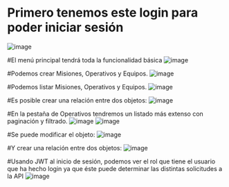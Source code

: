# Primero tenemos este login para poder iniciar sesión
![image](https://github.com/pepehurtado/bytestorm-front/assets/127539517/8ae0c0b5-a4f6-4deb-b881-f466c079e364)

#El menú principal tendrá toda la funcionalidad básica
![image](https://github.com/pepehurtado/bytestorm-front/assets/127539517/7ac597ab-2759-44e3-80ff-ebe9dab6a35d)

#Podemos crear Misiones, Operativos y Equipos.
![image](https://github.com/pepehurtado/bytestorm-front/assets/127539517/2fe2a1a7-9471-444c-b9cb-2af2e7b09631)

#Podemos listar Misiones, Operativos y Equipos.
![image](https://github.com/pepehurtado/bytestorm-front/assets/127539517/40a3c578-cd5d-4b52-a2d1-88b0b9acabfd)

#Es posible crear una relación entre dos objetos:
![image](https://github.com/pepehurtado/bytestorm-front/assets/127539517/cfd2c69e-1a12-4f89-a5cd-9b710031bc62)

#En la pestaña de Operativos tendremos un listado más extenso con paginación y filtrado.
![image](https://github.com/pepehurtado/bytestorm-front/assets/127539517/66c2f6c4-0791-4a85-99bd-4a559555e9d8)
![image](https://github.com/pepehurtado/bytestorm-front/assets/127539517/d70cb102-da3c-4138-994e-39afeb6e7134)

#Se puede modificar el objeto:
![image](https://github.com/pepehurtado/bytestorm-front/assets/127539517/d450a48c-b58d-46e7-8789-2bd7714e4020)

#Y crear una relación entre dos objetos:
![image](https://github.com/pepehurtado/bytestorm-front/assets/127539517/5970b64d-1cc5-42a1-b523-b5d9c4e6e6b2)

#Usando JWT al inicio de sesión, podemos ver el rol que tiene el usuario que ha hecho login ya que éste puede determinar las distintas solicitudes a la API
![image](https://github.com/pepehurtado/bytestorm-front/assets/127539517/1294b506-e66e-40bf-9f0f-baafb43867e5)
